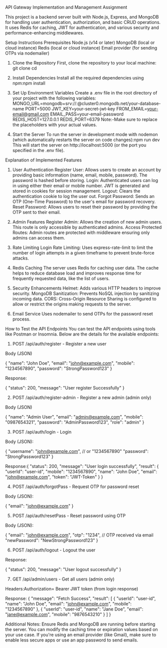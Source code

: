 API Gateway Implementation and Management Assignment

This project is a backend server built with Node.js, Express, and MongoDB for handling user authentication, authorization, and basic CRUD operations. It uses Redis for caching, JWT for authentication, and various security and performance-enhancing middlewares.

Setup Instructions
Prerequisites
Node.js (v14 or later)
MongoDB (local or cloud instance)
Redis (local or cloud instance)
Email provider (for sending OTPs via nodemailer)

1. Clone the Repository
First, clone the repository to your local machine:
git clone <your-repository-url>
cd <your-project-folder>

2. Install Dependencies
Install all the required dependencies using npm:npm install

3. Set Up Environment Variables
Create a .env file in the root directory of your project with the following variables:
MONGO_URL=mongodb+srv://<your-db-username>:<your-db-password>@cluster0.mongodb.net/your-database-name
PORT=5000
JWT_KEY=your-secret-jwt-key
FROM_EMAIL=your-email@gmail.com
EMAIL_PASS=your-email-password
REDIS_HOST=127.0.0.1
REDIS_PORT=6379
Note:-Make sure to replace the placeholders with your actual values.

4. Start the Server
To run the server in development mode with nodemon (which automatically restarts the server on code changes):npm run dev
This will start the server on http://localhost:5000 (or the port you specified in the .env file).

Explanation of Implemented Features

1. User Authentication
Register User: Allows users to create an account by providing basic information (name, email, mobile, password). The password is hashed before storing.
Login: Authenticated users can log in using either their email or mobile number. JWT is generated and stored in cookies for session management.
Logout: Clears the authentication cookie to log the user out.
Forgot Password: Sends an OTP (One-Time Password) to the user's email for password recovery.
Reset Password: Allows users to reset their password by providing the OTP sent to their email.

2. Admin Features
Register Admin: Allows the creation of new admin users. This route is only accessible by authenticated admins.
Access Protected Routes: Admin routes are protected with middleware ensuring only admins can access them.

3. Rate Limiting
Login Rate Limiting: Uses express-rate-limit to limit the number of login attempts in a given timeframe to prevent brute-force attacks.

4. Redis Caching
The server uses Redis for caching user data. The cache helps to reduce database load and improves response time for frequently requested data, like the list of users.

5. Security Enhancements
Helmet: Adds various HTTP headers to improve security.
MongoDB Sanitization: Prevents NoSQL injection by sanitizing incoming data.
CORS: Cross-Origin Resource Sharing is configured to allow or restrict the origins making requests to the server.

6. Email Service
Uses nodemailer to send OTPs for the password reset process.


How to Test the API Endpoints
You can test the API endpoints using tools like Postman or Insomnia. Below are the details for the available endpoints:

1. POST /api/auth/register - Register a new user

Body (JSON)

{
  "name": "John Doe",
  "email": "john@example.com",
  "mobile": "1234567890",
  "password": "StrongPassword123"
}

Response:

{
  "status": 200,
  "message": "User register Successfully"
}


2. POST /api/auth/register-admin - Register a new admin (admin only)

Body (JSON)

{
  "name": "Admin User",
  "email": "admin@example.com",
  "mobile": "0987654321",
  "password": "AdminPassword123",
  "role": "admin"
}

3. POST /api/auth/login - Login

Body (JSON):

{
  "username": "john@example.com",  // or "1234567890"
  "password": "StrongPassword123"
}

Response:{
  "status": 200,
  "message": "User login successfully",
  "result": {
    "userId": "user-id",
    "mobile": "1234567890",
    "name": "John Doe",
    "email": "john@example.com",
    "token": "JWT-Token"
  }
}

4. POST /api/auth/forgotPass - Request OTP for password reset

Body (JSON):

{
  "email": "john@example.com"
}

5. POST /api/auth/resetPass - Reset password using OTP

Body (JSON):

{
  "email": "john@example.com",
  "otp": "1234",  // OTP received via email
  "newPassword": "NewStrongPassword123"
}

6. POST /api/auth/logout - Logout the user

Response:

{
  "status": 200,
  "message": "User logout successfully"
}

7. GET /api/admin/users - Get all users (admin only)

Headers:Authorization= Bearer JWT token (from login response)

Response:
{
  "message": "Fetch Success",
  "result": [
    {
      "userId": "user-id",
      "name": "John Doe",
      "email": "john@example.com",
      "mobile": "1234567890"
    },
    {
      "userId": "user-id",
      "name": "Jane Doe",
      "email": "jane@example.com",
      "mobile": "9876543210"
    }
  ]
}

Additional Notes:
Ensure Redis and MongoDB are running before starting the server.
You can modify the caching time or expiration values based on your use case.
If you're using an email provider (like Gmail), make sure to enable less secure apps or use an app password to send emails.







